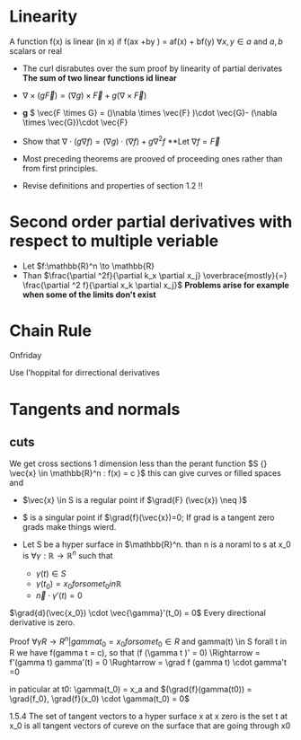 
# Linearity

A function f(x) is linear (in x) if f(ax +by ) = af(x) + bf(y) $\forall x,y \in a$ and $a,b$ scalars or real
* The curl disrabutes over the sum proof by linearity of partial derivates **The sum of two linear functions id linear**
* $\nabla \times (g\vec{F}) = (\nabla g)\times \vec{F} + g(\nabla \times \vec{F})$
* **g** $ \vec{F \times G} = ()\nabla \times \vec{F} )\cdot \vec{G}- (\nabla \times \vec{G})\cdot \vec{F}

* Show that $\nabla \cdot (g\nabla f) = (\nabla g) \cdot (\nabla f) + g\nabla ^2 f$ **Let $\nabla f = \vec{F}$
* Most preceding theorems are prooved of proceeding ones rather than from first principles.
* Revise definitions and properties of section 1.2 !!

# Second order partial derivatives with respect to multiple veriable

* Let $f:\mathbb{R}^n \to \mathbb{R}
* Than $\frac{\partial ^2f}{\partial k_x \partial x_j} \overbrace{mostly}{=} \frac{\partial ^2 f}{\partial x_k \partial x_j}$ **Problems arise for example when some of the limits don't exist**

    
# Chain Rule
Onfriday

Use l'hoppital for dirrectional derivatives

# Tangents and normals

## cuts

We get cross sections 1 dimension less than the perant function
$S \{} \vec{x} \in \mathbb{R}^n : f(x) = c \}$ this can give curves or filled spaces
and 

* $\vec{x} \in S is a regular point if $\grad{F} (\vec{x}) \neq )$
* $ is a singular point if $\grad{f}(\vec{x})=0;
If grad is a tangent zero grads make things wierd.

* Let S be a hyper surface in $\mathbb{R}^n. than n is a noraml to s at x_0 is $\forall \gamma :\mathbb{R} \to \mathbb{R}^n$ such that
    +  $\gamma(t) \in S$
    +  $\gamma(t_0) = x_0 for some t_0 in \mathbb{R}$
    +  $\vec{n} \cdot \gamma'(t) = 0$

$\grad{d}(\vec{x_0}) \cdot \vec{\gamma}'(t_0) = 0$
  Every directional derivative is zero.

Proof $\forall \gamma R \to R^n | gamma t_0 = x_0 for some t_0 \in R$
and gamma(t) \in S forall t in R we have f(gamma t = c), so that
(f (\gamma  t )' = 0)
\Rightarrow = f'(gamma t) gamma'(t) = 0
\Rughtarrow = \grad f (gamma t) \cdot gamma't =0

in paticular at t0: \gamma(t_0) = x_a and
$(\grad{f}(gamma(t0)) = \grad{f_0}, \grad{f}(x_0) \cdot \gamma(t_0) = 0$

1.5.4
The set of tangent vectors to a hyper surface x at x zero is the set t at x_0 is all tangent vectors of cureve on the surface that are going through x0
